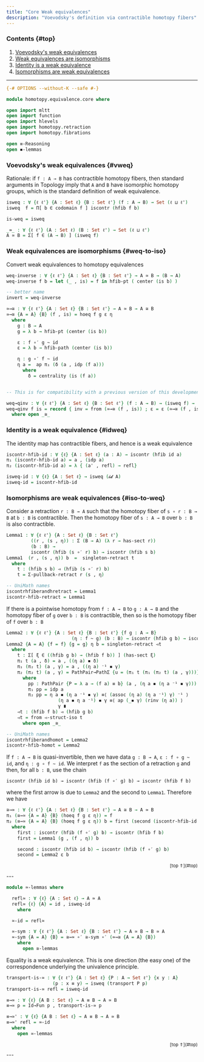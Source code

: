 ```yaml
---
title: "Core Weak equivalences"
description: "Voevodsky's definition via contractible homotopy fibers"
---
```


### Contents {#top}

1. [Voevodsky's weak equivalences](#vweq)
1. [Weak equivalences are isomorphisms](#weq-to-iso)
1. [Identity is a weak equivalence](#idweq)
1. [Isomorphisms are weak equivalences](#iso-to-weq)

--------------------------------------------------


```agda
{-# OPTIONS --without-K --safe #-}

module homotopy.equivalence.core where

open import mltt
open import function
open import hlevels
open import homotopy.retraction
open import homotopy.fibrations

open ≡-Reasoning
open ◾-lemmas
```

### Voevodsky's weak equivalences {#vweq}

Rationale: if `f : A → B` has contractible homotopy fibers, then
standard arguments in Topology imply that `A` and `B` have isomorphic
homotopy groups, which is the standard definition of weak equivalence.

```agda
isweq : ∀ {ℓ ℓ'} {A : Set ℓ} {B : Set ℓ'} (f : A → B) → Set (ℓ ⊔ ℓ')
isweq  f = Π[ b ∈ codomain f ] iscontr (hfib f b)

is-weq = isweq

_≃_ : ∀ {ℓ ℓ'} (A : Set ℓ) (B : Set ℓ') → Set (ℓ ⊔ ℓ')
A ≃ B = Σ[ f ∈ (A → B) ] (isweq f)
```

### Weak equivalences are isomorphisms {#weq-to-iso}

Convert weak equivalences to homotopy equivalences

```agda
weq-inverse : ∀ {ℓ ℓ'} {A : Set ℓ} {B : Set ℓ'} → A ≃ B → (B → A)
weq-inverse f b = let (_ , is) = f in hfib-pt ( center (is b) )

-- better name
invert = weq-inverse

≃→≅ : ∀ {ℓ ℓ'} {A : Set ℓ} {B : Set ℓ'} → A ≃ B → A ≅ B
≃→≅ {A = A} {B} (f , is) = hoeq f g ε η
  where
    g : B → A
    g = λ b → hfib-pt (center (is b))

    ε : f ∘′ g ~ id
    ε = λ b → hfib-path (center (is b))

    η : g ∘′ f ~ id
    η a =  ap π₁ (δ (a , idp (f a)))
      where
        δ = centrality (is (f a))


-- This is for compatibility with a previous version of this development

weq→qinv : ∀ {ℓ ℓ'} {A : Set ℓ} {B : Set ℓ'} (f : A → B) → (isweq f) → (qinv f)
weq→qinv f is = record { inv = from (≃→≅ (f , is)) ; ε = ε (≃→≅ (f , is)) ; η = η (≃→≅ (f , is)) }
  where open _≅_
```

### Identity is a weak equivalence {#idweq}

The identity map has contractible fibers, and hence is a weak equivalence

```agda
iscontr-hfib-id : ∀ {ℓ} {A : Set ℓ} (a : A) → iscontr (hfib id a)
π₁ (iscontr-hfib-id a) = a , (idp a)
π₂ (iscontr-hfib-id a) = λ { (a' , refl) → refl}

isweq-id : ∀ {ℓ} {A : Set ℓ} → isweq (𝓲𝓭 A)
isweq-id = iscontr-hfib-id
```

### Isomorphisms are weak equivalences {#iso-to-weq}

Consider  a retraction `r : B → A` such that the homotopy fiber of `s ∘ r
: B → B` at `b : B` is contractible. Then the homotopy fiber of `s : A
→ B` over `b : B` is also contractible.

```agda
Lemma1 : ∀ {ℓ ℓ'} {A : Set ℓ} {B : Set ℓ'}
         ((r , (s , η)) : Σ (B → A) (λ r → has-sect r)) 
         (b : B) → 
         iscontr (hfib (s ∘′ r) b) → iscontr (hfib s b)
Lemma1  (r , (s , η)) b  =  singleton-retract t
  where
    t : (hfib s b) ◅ (hfib (s ∘′ r) b)
    t = Σ-pullback-retract r (s , η)

-- UniMath names
iscontrhfiberandhretract = Lemma1
iscontr-hfib-retract = Lemma1
```

If there is a pointwise homotopy from `f : A → B` to `g : A → B` and
the homotopy fiber of `g` over `b : B` is contractible, then so is the
homotopy fiber of `f` over `b : B`

```agda
Lemma2 : ∀ {ℓ ℓ'} {A : Set ℓ} {B : Set ℓ'} {f g : A → B} 
                        (η : f ~ g) (b : B) → iscontr (hfib g b) → iscontr (hfib f b)
Lemma2 {A = A} {f = f} {g = g} η b = singleton-retract ◅t
  where
    t : Σ[ ξ ∈ ((hfib g b) → (hfib f b)) ] (has-sect ξ)
    π₁ t (a , δ) = a , ((η a) ◾ δ)
    π₁ (π₂ t) (a , γ) = a , ((η a) ⁻¹ ◾ γ)
    π₂ (π₂ t) (a , γ) = PathPair→PathΣ {u = (π₁ t (π₁ (π₂ t) (a , γ)))} {v = (a , γ)} pp
      where
        pp : PathPair {P = λ a → (f a) ≡ b} (a , (η a ◾ (η a ⁻¹ ◾ γ))) (a , γ)
        π₁ pp = idp a
        π₂ pp = η a ◾ (η a ⁻¹ ◾ γ) ≡⟨ (assoc (η a) (η a ⁻¹) γ) ⁻¹ ⟩
                   (η a ◾ η a ⁻¹) ◾ γ ≡⟨ ap (_◾ γ) (rinv (η a)) ⟩
                   γ ∎
    ◅t : (hfib f b) ◅ (hfib g b)
    ◅t = from ◅-struct-iso t
      where open _≅_

-- UniMath names
iscontrhfiberandhomot = Lemma2
iscontr-hfib-homot = Lemma2
```

If `f : A → B` is quasi-invertible, then we have data `g : B → A`, `ε
: f ∘ g ~ id`, and `η : g ∘ f ~ id`. We interpret `f` as the section
of a retraction `g` and then, for all `b : B`, use the chain

    iscontr (hfib id b) → iscontr (hfib (f ∘′ g) b) → iscontr (hfib f b)

where the first arrow is due to `Lemma2` and the second to
`Lemma1`. Therefore we have

```agda
≅→≃ : ∀ {ℓ ℓ'} {A : Set ℓ} {B : Set ℓ'} → A ≅ B → A ≃ B
π₁ (≅→≃ {A = A} {B} (hoeq f g ε η)) = f
π₂ (≅→≃ {A = A} {B} (hoeq f g ε η)) b = first (second (iscontr-hfib-id b))
  where
    first : iscontr (hfib (f ∘′ g) b) → iscontr (hfib f b)
    first = Lemma1 (g , (f , η)) b

    second : iscontr (hfib id b) → iscontr (hfib (f ∘′ g) b)
    second = Lemma2 ε b
```

<p style="font-size: smaller; text-align: right">[top ⇑](#top)</p>
---

<!--
**FIXME** This should be elsewhere
-->

```agda
module ≃-lemmas where

  refl≃ : ∀ {ℓ} {A : Set ℓ} → A ≃ A
  refl≃ {ℓ} {A} = id , isweq-id
    where

  ≃-id = refl≃

  ≃-sym : ∀ {ℓ ℓ'} {A : Set ℓ} {B : Set ℓ'} → A ≃ B → B ≃ A
  ≃-sym {A = A} {B} = ≅→≃ ∘′ ≅-sym ∘′ (≃→≅ {A = A} {B})
    where
      open ≅-lemmas
```

Equality is a weak equivalence. This is one direction (the easy one)
of the correspondence underlying the univalence principle.

```agda
transport-is-≃ : ∀ {ℓ ℓ'} {A : Set ℓ} {P : A → Set ℓ'} {x y : A}
                 (p : x ≡ y) → isweq (transport P p)
transport-is-≃ refl = isweq-id

≡→≃ : ∀ {ℓ} {A B : Set ℓ} → A ≡ B → A ≃ B
≡→≃ p = Id→Fun p , transport-is-≃ p

≡→≃' : ∀ {ℓ} {A B : Set ℓ} → A ≡ B → A ≃ B
≡→≃' refl = ≃-id
  where
    open ≃-lemmas
```

<p style="font-size: smaller; text-align: right">[top ⇑](#top)</p>
---
